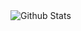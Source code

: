 <!--- - 👋 Hi, I’m @EmanuelaBoros
- 👀 I’m interested in ...
- 🌱 I’m currently learning ...
- 💞️ I’m looking to collaborate on ...
- 📫 How to reach me ...


EmanuelaBoros/EmanuelaBoros is a ✨ special ✨ repository because its `README.md` (this file) appears on your GitHub profile.
You can click the Preview link to take a look at your changes. #### 📊 GitHub Stats :

--->
<img align="left" alt="Github Stats" src="https://github-readme-stats-sigma-five.vercel.app/api/?username=EmanuelaBoros&show_icons=true&hide_border=true&theme=dark" />


